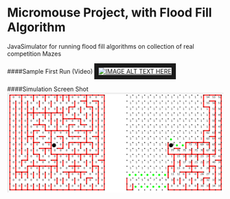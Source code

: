 # Micromouse Project, with Flood Fill Algorithm
JavaSimulator for running flood fill algorithms on collection of real competition Mazes 

####Sample First Run (Video)
<a href="http://www.youtube.com/watch?feature=player_embedded&v=KgJYB2eqbPs
" target="_blank"><img src="http://img.youtube.com/vi/KgJYB2eqbPs/0.jpg" 
alt="IMAGE ALT TEXT HERE" width="240" height="180" border="10" /></a>

####Simulation Screen Shot
![](https://raw.githubusercontent.com/shaunakv1/micromouse_floodfill_simulation/master/snapshot.png)


